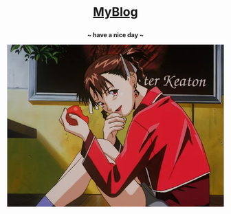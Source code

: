**<p align="center">[MyBlog](https://zqisme.github.io)</p>**
====

**<p align="center">~ have a nice day ~</p>**
![](https://github.com/zqisme/picx-images-hosting/raw/master/20230927/A-Kite-(1998)-(BDRip-1440x1076p-x265-HEVC-FLACx2-2.0x2)(Dual-Audio)[sxales].mkv_snapshot_19.15_[2021.05.10_21.51.03].6rm3usa9a0g0.webp)
